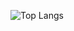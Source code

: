 ![Top Langs](https://github-readme-stats.vercel.app/api/top-langs/?username=AndyIshereBoi&layout=compact&)
